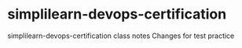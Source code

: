 # simplilearn-devops-certification
simplilearn-devops-certification class notes
Changes for test practice